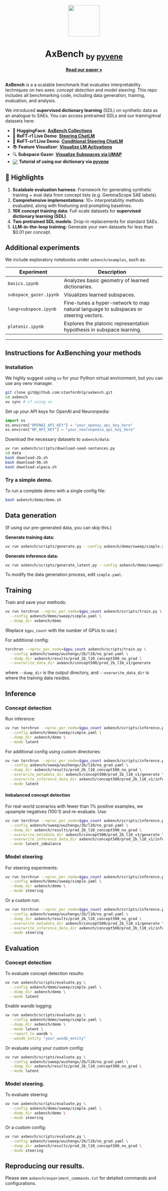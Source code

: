 <div align="center">
  <a align="center"><img src="https://github.com/user-attachments/assets/661f78cf-4044-4c46-9a71-1316bb2c69a5" width="100" height="100" /></a>
  <h1 align="center">AxBench <sub>by <a href="https://github.com/stanfordnlp/pyvene">pyvene</a></sub></h1>
  <a href="https://arxiv.org/abs/2501.17148"><strong>Read our paper »</strong></a>
</div>     

<br>

**AxBench** is a a scalable benchmark that evaluates interpretability techniques on two axes: *concept detection* and *model steering*. This repo includes all benchmarking code, including data generation, training, evaluation, and analysis.

We introduced **supervised dictionary learning** (SDL) on synthetic data as an analogue to SAEs. You can access pretrained SDLs and our training/eval datasets here:

- 🤗 **HuggingFace**: [**AxBench Collections**](https://huggingface.co/collections/pyvene/axbench-release-6787576a14657bb1fc7a5117)  
- 🤗 **ReFT-r1 Live Demo**: [**Steering ChatLM**](https://huggingface.co/spaces/pyvene/AxBench-ReFT-r1-16K)
- 🤗 **ReFT-cr1 Live Demo**: [**Conditional Steering ChatLM**](https://huggingface.co/spaces/pyvene/AxBench-ReFT-cr1-16K)
- 📚 **Feature Visualizer**: [**Visualize LM Activations**](https://nlp.stanford.edu/~wuzhengx/axbench/index.html)
- 🔍 **Subspace Gazer**: [**Visualize Subspaces via UMAP**](https://nlp.stanford.edu/~wuzhengx/axbench/visualization_UMAP.html)
- [<img align="center" src="https://colab.research.google.com/assets/colab-badge.svg" />](https://colab.research.google.com/github/stanfordnlp/axbench/blob/main/axbench/examples/tutorial.ipynb) **Tutorial of using our dictionary via [pyvene](https://github.com/stanfordnlp/pyvene)**

## 🎯 Highlights

1. **Scalabale evaluation harness**: Framework for generating synthetic training + eval data from concept lists (e.g. GemmaScope SAE labels).
2. **Comprehensive implementations**: 10+ interpretability methods evaluated, along with finetuning and prompting baselines.
2. **16K concept training data**: Full-scale datasets for **supervised dictionary learning (SDL)**.  
3. **Two pretrained SDL models**: Drop-in replacements for standard SAEs.  
4. **LLM-in-the-loop training**: Generate your own datasets for less than \$0.01 per concept.


## Additional experiments

We include exploratory notebooks under `axbench/examples`, such as:

| Experiment                              | Description                                                                   |
|----------------------------------------|-------------------------------------------------------------------------------|
| `basics.ipynb`                         | Analyzes basic geometry of learned dictionaries.                              |
| `subspace_gazer.ipynb`                | Visualizes learned subspaces.                                                 |
| `lang>subspace.ipynb`                 | Fine-tunes a hyper-network to map natural language to subspaces or steering vectors. |
| `platonic.ipynb`                      | Explores the platonic representation hypothesis in subspace learning.         |

---

## Instructions for AxBenching your methods

### Installation

We highly suggest using `uv` for your Python virtual environment, but you can use any venv manager.

```bash
git clone git@github.com:stanfordnlp/axbench.git
cd axbench
uv sync # if using uv
```

Set up your API keys for OpenAI and Neuronpedia:

```python
import os
os.environ["OPENAI_API_KEY"] = "your_openai_api_key_here"
os.environ["NP_API_KEY"] = "your_neuronpedia_api_key_here"
```

Download the necessary datasets to `axbench/data`:

```bash
uv run axbench/scripts/download-seed-sentences.py
cd data
bash download-2b.sh
bash download-9b.sh
bash download-alpaca.sh
```

### Try a simple demo.

To run a complete demo with a single config file:

```bash
bash axbench/demo/demo.sh
```

## Data generation

(If using our pre-generated data, you can skip this.)

**Generate training data:**

```bash
uv run axbench/scripts/generate.py --config axbench/demo/sweep/simple.yaml --dump_dir axbench/demo
```

**Generate inference data:**

```bash
uv run axbench/scripts/generate_latent.py --config axbench/demo/sweep/simple.yaml --dump_dir axbench/demo
```

To modify the data generation process, edit `simple.yaml`.

## Training

Train and save your methods:

```bash
uv run torchrun --nproc_per_node=$gpu_count axbench/scripts/train.py \
  --config axbench/demo/sweep/simple.yaml \
  --dump_dir axbench/demo
```

(Replace `$gpu_count` with the number of GPUs to use.)

For additional config:

```bash
torchrun --nproc_per_node=$gpu_count axbench/scripts/train.py \
  --config axbench/sweep/wuzhengx/2b/l10/no_grad.yaml \
  --dump_dir axbench/results/prod_2b_l10_concept500_no_grad \
  --overwrite_data_dir axbench/concept500/prod_2b_l10_v1/generate
```

where `--dump_dir` is the output directory, and `--overwrite_data_dir` is where the training data resides.

## Inference

### Concept detection

Run inference:

```bash
uv run torchrun --nproc_per_node=$gpu_count axbench/scripts/inference.py \
  --config axbench/demo/sweep/simple.yaml \
  --dump_dir axbench/demo \
  --mode latent
```

For additional config using custom directories:

```bash
uv run torchrun --nproc_per_node=$gpu_count axbench/scripts/inference.py \
  --config axbench/sweep/wuzhengx/2b/l10/no_grad.yaml \
  --dump_dir axbench/results/prod_2b_l10_concept500_no_grad \
  --overwrite_metadata_dir axbench/concept500/prod_2b_l10_v1/generate \
  --overwrite_inference_data_dir axbench/concept500/prod_2b_l10_v1/inference \
  --mode latent
```

#### Imbalanced concept detection

For real-world scenarios with fewer than 1% positive examples, we upsample negatives (100:1) and re-evaluate. Use:

```bash
uv run torchrun --nproc_per_node=$gpu_count axbench/scripts/inference.py \
  --config axbench/sweep/wuzhengx/2b/l10/no_grad.yaml \
  --dump_dir axbench/results/prod_2b_l10_concept500_no_grad \
  --overwrite_metadata_dir axbench/concept500/prod_2b_l10_v1/generate \
  --overwrite_inference_data_dir axbench/concept500/prod_2b_l10_v1/inference \
  --mode latent_imbalance
```

### Model steering

For steering experiments:

```bash
uv run torchrun --nproc_per_node=$gpu_count axbench/scripts/inference.py \
  --config axbench/demo/sweep/simple.yaml \
  --dump_dir axbench/demo \
  --mode steering
```

Or a custom run:

```bash
uv run torchrun --nproc_per_node=$gpu_count axbench/scripts/inference.py \
  --config axbench/sweep/wuzhengx/2b/l10/no_grad.yaml \
  --dump_dir axbench/results/prod_2b_l10_concept500_no_grad \
  --overwrite_metadata_dir axbench/concept500/prod_2b_l10_v1/generate \
  --overwrite_inference_data_dir axbench/concept500/prod_2b_l10_v1/inference \
  --mode steering
```

## Evaluation

### Concept detection

To evaluate concept detection results:

```bash
uv run axbench/scripts/evaluate.py \
  --config axbench/demo/sweep/simple.yaml \
  --dump_dir axbench/demo \
  --mode latent
```

Enable wandb logging:

```bash
uv run axbench/scripts/evaluate.py \
  --config axbench/demo/sweep/simple.yaml \
  --dump_dir axbench/demo \
  --mode latent \
  --report_to wandb \
  --wandb_entity "your_wandb_entity"
```

Or evaluate using your custom config:

```bash
uv run axbench/scripts/evaluate.py \
  --config axbench/sweep/wuzhengx/2b/l10/no_grad.yaml \
  --dump_dir axbench/results/prod_2b_l10_concept500_no_grad \
  --mode latent
```

### Model steering.

To evaluate steering:

```bash
uv run axbench/scripts/evaluate.py \
  --config axbench/demo/sweep/simple.yaml \
  --dump_dir axbench/demo \
  --mode steering
```

Or a custom config:

```bash
uv run axbench/scripts/evaluate.py \
  --config axbench/sweep/wuzhengx/2b/l10/no_grad.yaml \
  --dump_dir axbench/results/prod_2b_l10_concept500_no_grad \
  --mode steering
```

## Reproducing our results.

Please see `axbench/experiment_commands.txt` for detailed commands and configurations.
